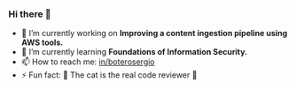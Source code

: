 ### Hi there 👋

<!--
**sergiobuj/sergiobuj** is a ✨ _special_ ✨ repository because its `README.md` (this file) appears on your GitHub profile.

Here are some ideas to get you started:

- 🔭 I’m currently working on ...
- 🌱 I’m currently learning ...
- 👯 I’m looking to collaborate on ...
- 🤔 I’m looking for help with ...
- 💬 Ask me about ...
- 📫 How to reach me: ...
- 😄 Pronouns: ...
- ⚡ Fun fact: ...
-->

- 🔭 I’m currently working on **Improving a content ingestion pipeline using AWS tools.**
- 🌱 I’m currently learning **Foundations of Information Security.**
- 📫 How to reach me: [in/boterosergio](www.linkedin.com/in/boterosergio)
- ⚡ Fun fact: 🤫 The cat is the real code reviewer 🤫
